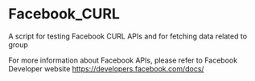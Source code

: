 Facebook_CURL
=============

A script for testing Facebook CURL APIs and for fetching data related to group


For more information about Facebook APIs, please refer to Facebook Developer website https://developers.facebook.com/docs/
